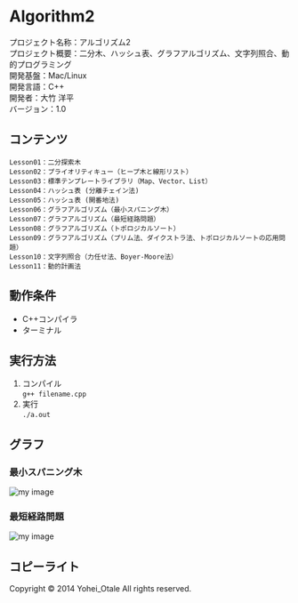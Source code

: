 Algorithm2
======================

プロジェクト名称：アルゴリズム2  
プロジェクト概要：二分木、ハッシュ表、グラフアルゴリズム、文字列照合、動的プログラミング    
開発基盤：Mac/Linux  
開発言語：C++  
開発者：大竹 洋平  
バージョン：1.0

コンテンツ
--------

    Lesson01：二分探索木
    Lesson02：プライオリティキュー（ヒープ木と線形リスト）
    Lesson03：標準テンプレートライブラリ（Map、Vector、List）
    Lesson04：ハッシュ表 (分離チェイン法)
    Lesson05：ハッシュ表 (開番地法)
    Lesson06：グラフアルゴリズム（最小スパニング木）
    Lesson07：グラフアルゴリズム（最短経路問題）
    Lesson08：グラフアルゴリズム（トポロジカルソート）
    Lesson09：グラフアルゴリズム（プリム法、ダイクストラ法、トポロジカルソートの応用問題）
    Lesson10：文字列照合（力任せ法、Boyer-Moore法）
    Lesson11：動的計画法


動作条件
------

+ C++コンパイラ  
+ ターミナル  


実行方法
----------------

1. コンパイル  
`` g++ filename.cpp ``
2. 実行  
`` ./a.out ``


グラフ
----------------

### 最小スパニング木
![my image](http://www.kki.yamanashi.ac.jp/~t11kf008/images/directed.gif)  

### 最短経路問題
![my image](http://www.kki.yamanashi.ac.jp/~t11kf008/images/graphDijkstra.gif)


コピーライト
----------
Copyright &copy; 2014 Yohei_Otale All rights reserved.
